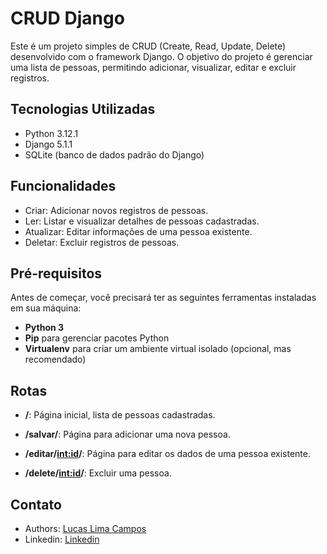 # CRUD Django

Este é um projeto simples de CRUD (Create, Read, Update, Delete) desenvolvido com o framework Django. O objetivo do projeto é gerenciar uma lista de pessoas, permitindo adicionar, visualizar, editar e excluir registros.

## Tecnologias Utilizadas

- Python 3.12.1
- Django 5.1.1
- SQLite (banco de dados padrão do Django)

## Funcionalidades
- Criar: Adicionar novos registros de pessoas.
- Ler: Listar e visualizar detalhes de pessoas cadastradas.
- Atualizar: Editar informações de uma pessoa existente.
- Deletar: Excluir registros de pessoas.

## Pré-requisitos
Antes de começar, você precisará ter as seguintes ferramentas instaladas em sua máquina:

- **Python 3**
- **Pip** para gerenciar pacotes Python
- **Virtualenv** para criar um ambiente virtual isolado (opcional, mas recomendado)

## Rotas
- **/**: Página inicial, lista de pessoas cadastradas.

- **/salvar/**: Página para adicionar uma nova pessoa.

- **/editar/<int:id>/**: Página para editar os dados de uma pessoa existente.

- **/delete/<int:id>/**: Excluir uma pessoa.

## Contato

- Authors: <a href="https://github.com/LucaoCode">Lucas Lima Campos</a>
- Linkedin: <a href="https://www.linkedin.com/in/lucaslimacampos/">Linkedin</a>